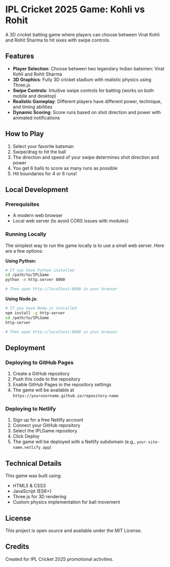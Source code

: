 # IPL Cricket 2025 Game: Kohli vs Rohit

A 3D cricket batting game where players can choose between Virat Kohli and Rohit Sharma to hit sixes with swipe controls.

## Features

- **Player Selection**: Choose between two legendary Indian batsmen: Virat Kohli and Rohit Sharma
- **3D Graphics**: Fully 3D cricket stadium with realistic physics using Three.js
- **Swipe Controls**: Intuitive swipe controls for batting (works on both mobile and desktop)
- **Realistic Gameplay**: Different players have different power, technique, and timing abilities
- **Dynamic Scoring**: Score runs based on shot direction and power with animated notifications

## How to Play

1. Select your favorite batsman
2. Swipe/drag to hit the ball
3. The direction and speed of your swipe determines shot direction and power
4. You get 6 balls to score as many runs as possible
5. Hit boundaries for 4 or 6 runs!

## Local Development

### Prerequisites

- A modern web browser
- Local web server (to avoid CORS issues with modules)

### Running Locally

The simplest way to run the game locally is to use a small web server. Here are a few options:

**Using Python:**
```bash
# If you have Python installed
cd /path/to/IPLGame
python -m http.server 8000

# Then open http://localhost:8000 in your browser
```

**Using Node.js:**
```bash
# If you have Node.js installed
npm install -g http-server
cd /path/to/IPLGame
http-server

# Then open http://localhost:8080 in your browser
```

## Deployment

### Deploying to GitHub Pages

1. Create a GitHub repository
2. Push this code to the repository
3. Enable GitHub Pages in the repository settings
4. The game will be available at `https://yourusername.github.io/repository-name`

### Deploying to Netlify

1. Sign up for a free Netlify account
2. Connect your GitHub repository
3. Select the IPLGame repository
4. Click Deploy
5. The game will be deployed with a Netlify subdomain (e.g., `your-site-name.netlify.app`)

## Technical Details

This game was built using:

- HTML5 & CSS3
- JavaScript (ES6+)
- Three.js for 3D rendering
- Custom physics implementation for ball movement

## License

This project is open source and available under the MIT License.

## Credits

Created for IPL Cricket 2025 promotional activities.